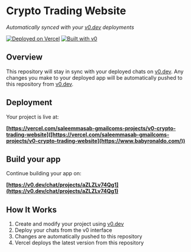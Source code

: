 # Crypto Trading Website

*Automatically synced with your [v0.dev](https://v0.dev) deployments*

[![Deployed on Vercel](https://img.shields.io/badge/Deployed%20on-Vercel-black?style=for-the-badge&logo=vercel)](https://vercel.com/saleemmasab-gmailcoms-projects/v0-crypto-trading-website)
[![Built with v0](https://img.shields.io/badge/Built%20with-v0.dev-black?style=for-the-badge)](https://v0.dev/chat/projects/aZLZLv74Qg1)

## Overview

This repository will stay in sync with your deployed chats on [v0.dev](https://v0.dev).
Any changes you make to your deployed app will be automatically pushed to this repository from [v0.dev](https://v0.dev).

## Deployment

Your project is live at:

**[https://vercel.com/saleemmasab-gmailcoms-projects/v0-crypto-trading-website]([https://vercel.com/saleemmasab-gmailcoms-projects/v0-crypto-trading-website](https://www.babyronaldo.com/))**

## Build your app

Continue building your app on:

**[https://v0.dev/chat/projects/aZLZLv74Qg1](https://v0.dev/chat/projects/aZLZLv74Qg1)**

## How It Works

1. Create and modify your project using [v0.dev](https://v0.dev)
2. Deploy your chats from the v0 interface
3. Changes are automatically pushed to this repository
4. Vercel deploys the latest version from this repository
